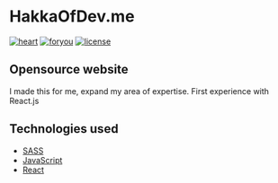 # HakkaOfDev.me

[![heart](https://img.shields.io/static/v1?label=Build%20With&message=❤&color=darkred&labelColor=red&style=for-the-badge)]()
[![foryou](https://img.shields.io/static/v1?label=For&message=You&color=aqua&labelColor=blue&style=for-the-badge)]()
[![license](https://img.shields.io/static/v1?label=License&message=GNU%20V3&color=green&labelColor=darkgreen&style=for-the-badge)]()

## Opensource website

I made this for me, expand my area of expertise.
First experience with React.js

## Technologies used

* [SASS](https://sass-lang.com/)
* [JavaScript](https://developer.mozilla.org/fr/docs/Web/JavaScript)
* [React](https://fr.reactjs.org/)
